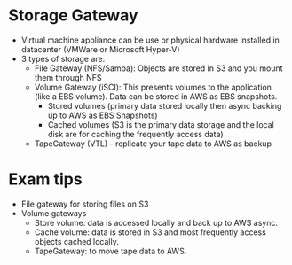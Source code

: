 # Storage Gateway

- Virtual machine appliance can be use or physical hardware installed in datacenter (VMWare or Microsoft Hyper-V)
- 3 types of storage are:
  - File Gateway (NFS/Samba): Objects are stored in S3 and you mount them through NFS
  - Volume Gateway (iSCI): This presents volumes to the application (like a EBS volume). Data can be stored in AWS as EBS snapshots.
    - Stored volumes (primary data stored locally then async backing up to AWS as EBS Snapshots)
    - Cached volumes (S3 is the primary data storage and the local disk are for caching the frequently access data)
  - TapeGateway (VTL) - replicate your tape data to AWS as backup

# Exam tips
- File gateway for storing files on S3
- Volume gateways
  - Store volume: data is accessed locally and back up to AWS async.
  - Cache volume: data is stored in S3 and most frequently access objects cached locally.
  - TapeGateway: to move tape data to AWS.


